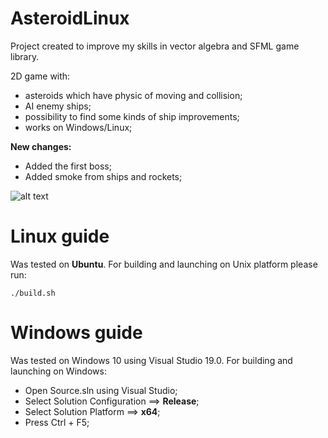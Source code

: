 # AsteroidLinux

Project created to improve my skills in vector algebra and SFML game library.

2D game with:

- asteroids which have physic of moving and collision;
- AI enemy ships;
- possibility to find some kinds of ship improvements;
- works on Windows/Linux;

**New changes:**
- Added the first boss;
- Added smoke from ships and rockets;

![alt text](https://github.com/dreamhostage/AsteroidLinux/blob/master/Images/Screenshot.png?raw=true)

# Linux guide
Was tested on **Ubuntu**. For building and launching on Unix platform please run:
```
./build.sh
```
# Windows guide
Was tested on Windows 10 using Visual Studio 19.0. For building and launching on Windows:
- Open Source.sln using Visual Studio;
- Select Solution Configuration ==> **Release**;
- Select Solution Platform ==> **x64**;
- Press Ctrl + F5;
